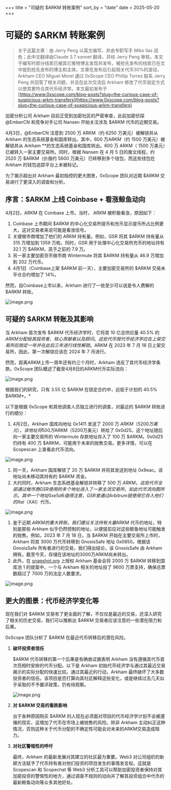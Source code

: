 +++
title = "可疑的 $ARKM 转账案例"
sort_by = "date"
date = 2025-05-20
+++
# 可疑的 $ARKM 转账案例

> 关于这篇文章：由 Jerry Peng 以英文编写，并由专职写手 Miko Ilas 润色；此中文翻译由Claude 3.7 sonnet 翻译，并经 Jerry Peng 审核。本文于编写时部分线索已被其它推特博主发现并发布，被抢先发布的线索已在文中提到抢先发布的博主和主体。文章在发布后引起相关代币30%的波动，Arkham CEO Miguel Morel 通过 0xScope CEO Phillip Torres 联系 Jerry Peng 并回答了相关问题，并且在此次交流后 Arkham 修改了代币锁定方式以使其更符合其代币经济学。本文最初发布于 [https://www.0xscope.com/blog-posts?slug=the-curious-case-of-suspicious-arkm-transfers](https://www.0xscope.com/blog-posts?slug=the-curious-case-of-suspicious-arkm-transfers)
> 

加密分析公司 Arkham 目前正受到加密社区的严密审查，此前加密侦探 @EmberCN 和竞争对手公司 Nansen 开始关注涉及 $ARKM 代币的近期交易。

4月3日，@EmberCN 注意到 2500 万 ARKM（约 6250 万美元）被解锁并从 Arkham 的生态系统基金和国库转出。其中，600 万*ARKM*（约 1500 万美元）被解锁并从 Arkham **的生态系统基金和国库转出。600 万 ARKM（ 1500 万美元）已被转入一家主要交易所。同时，根据 Nansen 在 4 月 5 日的推文线程，约 2520 万 $ARKM（价值约 5600 万美元）已转移到多个钱包，而这些钱包在 Arkham 的钱包追踪平台上未被标记。

为了揭示超出对 Arkham 最初指控的更大图景，0xScope 团队对近期 $ARKM 交易进行了更深入的调查和分析。

## **序言：$ARKM 上线 Coinbase + 看涨鲸鱼动向**

4月2日，ARKM 在 Coinbase 上市。当时， ARKM 被积极看涨，原因如下：

1. Coinbase 上市期间 $ARKM 的中心化交易所提币和充币显示提币所占比例更大，这对交易者来说可能是看涨信号。
2. 关键做市商增加了他们的 ARKM 持有量。例如，GSR 将其 $ARKM 持有量从 315 万增加到 1359 万枚。同时，GSR 用于处理中心化交易所充币的地址持有 32.1 万 $ARKM，高于之前的 7.9 万。
3. 另一家主要加密货币做市商 Wintermute 将其 $ARKM 持有量从 46.9 万增加到 202 万代币。
4. 4月1日（Coinbase上架 $ARKM 前一天），主要加密交易所的 $ARKM 交易未平仓合约增加了 14%。

然而，自Coinbase上市以来，Arkham 进行了一些至少可以说是令人费解的 $ARKM 转账。

![image.png](/images/arkm/image1.png)

## **可疑的 $ARKM 转账及其影响**

当 Arkham 首次发布 $ARKM 代币经济学时，它将其 10 亿总供应量 40.5% 的 $ARKM 分配给其投资者、核心贡献者以及顾问。这些代币按代币经济学应在上架交易所后锁定一年并在此后三年进行线性解锁。$ARKM 在 2023 年 7 月 18 日上架交易所，因此，第一次解锁应该在 2024 年 7 月进行。

然而，距离ARKM上市一周年还有约三个月时，Arkham 违反了其代币经济学条款。0xScope 团队概述了截至4月8日的ARKM代币实际流向：

![image.png](/images/arkm/image2.png)

根据我们的研究，只有 3.55 亿 $ARKM 在锁定合约中，远低于计划的 40.5% $ARKM*。*

以下是根据 0xScope 和其他调查人员独立进行的调查，对最近的 $ARKM 转账进行的细分：

1. 4月2日，Arkham 国库向地址 0x1411 发送了 2000 万 $ARKM（5200 万美元），该地址将 500 万$ARKM（5200万美元）转给了 0x0d25。这个地址随后向一家主要交易所的 Wintermute 存款地址存入了 100 万 $ARKM。0x0d25 仍持有 400 万 $ARKM，可能用于未来的抛售交易。更多详情，可以在 Scopescan 上查看此代币流向。

![image.png](/images/arkm/image3.png)

1. 同一天，Arkham 国库解锁了 20 万 $ARKM 并将其发送到地址 0x9eac。该地址尚未移动其持有的 $ARKM 资金。
2. 大约同时，Arkham 生态系统基金解锁并转移了 500 万 $ARKM，这些代币全部通过做市商 GSR 使用的多个地址进入了一家主流交易所，如此代币流向图所示。其中一个地址0xe5d6值得注意，GSR曾通过 Arbitrum 链使用它存入他们的 Xai（$XAI）代币。

![image.png](/images/arkm/image4.png)

1. 鉴于近期 $ARKM 的重大转账，我们建议关注持有大量 $ARKM 代币的地址，特别是那些 Arkham 似乎仍然控制的地址，以便提前应对这些鲸鱼地址可能触发的抛售。例如，2023 年 7 月 18 日，当 $ARKM 开始在主要交易所上市时，Arkham 将其 3000 万代币转移到 GnosisSafe 地址 0x0850。根据该 GnosisSafe 所有者进行的交易，我们得出结论，该 GnosisSafe 由 Arkham 拥有。截至今天，存储在该地址的3000万ARKM尚未转出。
2. 此外，在 [snapshot.org](http://snapshot.org) 上授权 Arkham 基金会将 2000 万 $ARKM 转移到国库池 1 的提案中，一个与 Arkham 相关的地址投了 9600 万票支持，确保总票数超过了 7000 万的法定人数要求。

![image.png](/images/arkm/image5.png)

## **更大的图景：代币经济学变化等**

现在我们对 $ARKM 交易有了更全面的了解，不仅仅是最近的交易，还深入研究了相关的历史交易，我们可以推断出 $ARKM 交易者应该注意的一些潜在阻力和后果。

0xScope 团队分析了 $ARKM 在最近代币转移后的潜在风险。

1. **破坏投资者信任**
    
    $ARKM 代币转移的第一个后果是有确凿证据表明 Arkham 没有遵循其代币首次亮相时安排的代币分配。以下是 Arkham 初始代币经济学与通过其最近交易揭示的实际分配的快速比较。通过其最近的行动，Arkham 最终破坏了大多数投资者的信任。该项目是否打算向其社区解释这些变化，或是继续过去几天似乎采取的不予置评政策，仍有待观察。
    
    ![image.png](/images/arkm/image6.png)
    
2. **对 $ARKM 交易的看跌影响**
    
    出于各种原因购买 $ARKM 的人现在必须面对项目的代币经济学计划不会被遵循的现实，这增加了代币在市场上被抛售的风险。除非 Arkham 主动纠正这种情况，否则这种关于代币分配的不确定性可能会对未来的ARKM交易造成阻力。
    
3. **对社区警惕性的呼吁**
    
    最终，Arkham 的最新发展对其建立的社区最为重要。Web3 对公司组织的新颖方法赋予了代币持有者对他们投资的项目发生的事情发言权。这就是 Scopescan 和 Scopechat 等 Web3 分析工具可以帮助加密投资者保持对其加密投资的警惕性的地方，通过调查不规则的动向并了解其投资组合中代币的最新鲸鱼动向等众多其他好处。